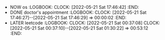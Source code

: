 - NOW os
  :LOGBOOK:
  CLOCK: [2022-05-21 Sat 17:46:42]
  :END:
- DONE doctor's appointment
  :LOGBOOK:
  CLOCK: [2022-05-21 Sat 17:46:27]--[2022-05-21 Sat 17:46:29] =>  00:00:02
  :END:
- LATER leetcode
  :LOGBOOK:
  CLOCK: [2022-05-21 Sat 00:37:08]
  CLOCK: [2022-05-21 Sat 00:37:10]--[2022-05-21 Sat 01:30:22] =>  00:53:12
  :END: